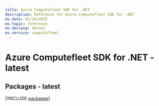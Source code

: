 ```yaml
---
title: Azure Computefleet SDK for .NET
description: Reference for Azure Computefleet SDK for .NET
ms.date: 01/10/2025
ms.topic: reference
ms.devlang: dotnet
ms.service: computefleet
---
```

# Azure Computefleet SDK for .NET - latest
## Packages - latest
[!INCLUDE [packages](computefleet-index.md)]